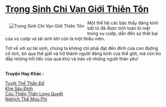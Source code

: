 <a href="https://truyentiki.com/trong-sinh-chi-van-gioi-thien-ton.31941/" title="Trọng Sinh Chi Vạn Giới Thiên Tôn"><h1>Trọng Sinh Chi Vạn Giới Thiên Tôn</h1></a><div style="display:table"><img align="right" style="float: left; padding: 10px;" src="https://truyentiki.com/a/img/str/src/31941.jpg" alt="Trọng Sinh Chi Vạn Giới Thiên Tôn">Một thế hệ các bậc thầy đáng kính bất tử đã được tính toán bí mật trong vụ cướp, dẫn đến sự thất bại của vụ cướp và tái sinh khi còn là một thiếu niên. <p></p> Trở về với sự tái sinh, chúng ta không chỉ phải đạt đến đỉnh của con đường cổ tích, bỏ qua thế giới và trở thành người đáng kính của thế giới, mà còn bù đắp những hối tiếc của quá khứ và bảo vệ những người thân yêu!</div><p><br><b>Truyện Hay Khác :</b></p><a href="https://truyentiki.com/tuyet-the-than-de.31940/" alt="Tuyệt Thế Thần Đế">Tuyệt Thế Thần Đế</a><br/><a href="https://truyentiki.wordpress.com/2020/06/08/khe-sau-dinh/" alt="Khe Sâu Đỉnh">Khe Sâu Đỉnh</a><br/><a href="https://github.com/nownovels/truyenhay/tree/master/truyenhay/30758/README.md" alt="Cửu Thiên Thần Long Quyết">Cửu Thiên Thần Long Quyết</a><br/><a href="https://github.com/nownovels/top500/tree/master/truyenhay/33699/" alt="Nghịch Thế Mưu Phi">Nghịch Thế Mưu Phi</a><br/>